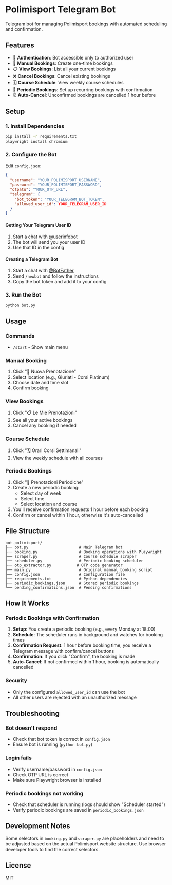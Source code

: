 # Polimisport Telegram Bot

Telegram bot for managing Polimisport bookings with automated scheduling and confirmation.

## Features

- 🔐 **Authentication**: Bot accessible only to authorized user
- 📅 **Manual Bookings**: Create one-time bookings
- 📋 **View Bookings**: List all your current bookings
- ❌ **Cancel Bookings**: Cancel existing bookings
- 🗓️ **Course Schedule**: View weekly course schedules
- 🔄 **Periodic Bookings**: Set up recurring bookings with confirmation
- ⏰ **Auto-Cancel**: Unconfirmed bookings are cancelled 1 hour before

## Setup

### 1. Install Dependencies

```bash
pip install -r requirements.txt
playwright install chromium
```

### 2. Configure the Bot

Edit `config.json`:

```json
{
  "username": "YOUR_POLIMISPORT_USERNAME",
  "password": "YOUR_POLIMISPORT_PASSWORD",
  "otpatu": "YOUR_OTP_URL",
  "telegram": {
    "bot_token": "YOUR_TELEGRAM_BOT_TOKEN",
    "allowed_user_id": YOUR_TELEGRAM_USER_ID
  }
}
```

#### Getting Your Telegram User ID

1. Start a chat with [@userinfobot](https://t.me/userinfobot)
2. The bot will send you your user ID
3. Use that ID in the config

#### Creating a Telegram Bot

1. Start a chat with [@BotFather](https://t.me/botfather)
2. Send `/newbot` and follow the instructions
3. Copy the bot token and add it to your config

### 3. Run the Bot

```bash
python bot.py
```

## Usage

### Commands

- `/start` - Show main menu

### Manual Booking

1. Click "📅 Nuova Prenotazione"
2. Select location (e.g., Giuriati - Corsi Platinum)
3. Choose date and time slot
4. Confirm booking

### View Bookings

1. Click "📋 Le Mie Prenotazioni"
2. See all your active bookings
3. Cancel any booking if needed

### Course Schedule

1. Click "🗓️ Orari Corsi Settimanali"
2. View the weekly schedule with all courses

### Periodic Bookings

1. Click "🔄 Prenotazioni Periodiche"
2. Create a new periodic booking:
   - Select day of week
   - Select time
   - Select location and course
3. You'll receive confirmation requests 1 hour before each booking
4. Confirm or cancel within 1 hour, otherwise it's auto-cancelled

## File Structure

```
bot-polimisport/
├── bot.py                      # Main Telegram bot
├── booking.py                  # Booking operations with Playwright
├── scraper.py                  # Course schedule scraper
├── scheduler.py                # Periodic booking scheduler
├── otp_extractor.py           # OTP code generator
├── main.py                     # Original manual booking script
├── config.json                 # Configuration file
├── requirements.txt            # Python dependencies
├── periodic_bookings.json      # Stored periodic bookings
└── pending_confirmations.json  # Pending confirmations
```

## How It Works

### Periodic Bookings with Confirmation

1. **Setup**: You create a periodic booking (e.g., every Monday at 18:00)
2. **Schedule**: The scheduler runs in background and watches for booking times
3. **Confirmation Request**: 1 hour before booking time, you receive a Telegram message with confirm/cancel buttons
4. **Confirmation**: If you click "Confirm", the booking is made
5. **Auto-Cancel**: If not confirmed within 1 hour, booking is automatically cancelled

### Security

- Only the configured `allowed_user_id` can use the bot
- All other users are rejected with an unauthorized message

## Troubleshooting

### Bot doesn't respond
- Check that bot token is correct in `config.json`
- Ensure bot is running (`python bot.py`)

### Login fails
- Verify username/password in `config.json`
- Check OTP URL is correct
- Make sure Playwright browser is installed

### Periodic bookings not working
- Check that scheduler is running (logs should show "Scheduler started")
- Verify periodic bookings are saved in `periodic_bookings.json`

## Development Notes

Some selectors in `booking.py` and `scraper.py` are placeholders and need to be adjusted based on the actual Polimisport website structure. Use browser developer tools to find the correct selectors.

## License

MIT
